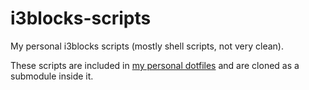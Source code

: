 # i3blocks-scripts

My personal i3blocks scripts (mostly shell scripts, not very clean).

These scripts are included in [my personal dotfiles](https://github.com/maximelouet/dotfiles) and are cloned as a submodule inside it.
